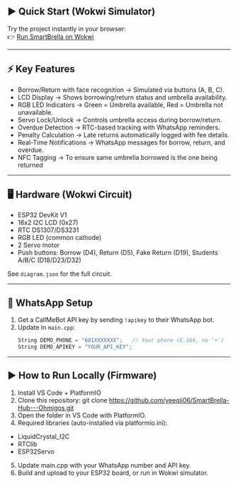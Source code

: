## ▶️ Quick Start (Wokwi Simulator)  
Try the project instantly in your browser:  
👉 [Run SmartBrella on Wokwi](https://wokwi.com/projects/440551645595388929)

---

## ⚡ Key Features  
- Borrow/Return with face recognition → Simulated via buttons (A, B, C).
- LCD Display → Shows borrowing/return status and umbrella availability.
- RGB LED Indicators → Green = Umbrella available, Red = Umbrella not unavailable.
- Servo Lock/Unlock → Controls umbrella access during borrow/return.
- Overdue Detection → RTC-based tracking with WhatsApp reminders.
- Penalty Calculation → Late returns automatically logged with fee details.
- Real-Time Notifications → WhatsApp messages for borrow, return, and overdue.
- NFC Tagging → To ensure same umbrella borrowed is the one being returned
---

## 🖥️ Hardware (Wokwi Circuit)  
- ESP32 DevKit V1  
- 16x2 I2C LCD (0x27)  
- RTC DS1307/DS3231  
- RGB LED (common cathode)  
- 2 Servo motor  
- Push buttons: Borrow (D4), Return (D5), Fake Return (D19), Students A/B/C (D18/D23/D32)  

See `diagram.json` for the full circuit.  

---

## 🔔 WhatsApp Setup  
1. Get a CallMeBot API key by sending `!apikey` to their WhatsApp bot.  
2. Update in `main.cpp`:  
   ```cpp
   String DEMO_PHONE = "601XXXXXXX";   // Your phone (E.164, no '+')
   String DEMO_APIKEY = "YOUR_API_KEY";

---

## ▶️ How to Run Locally (Firmware)
1. Install VS Code + PlatformIO
2. Clone this repository: git clone https://github.com/yeeqii06/SmartBrella-Hub---Ohmigos.git
3. Open the folder in VS Code with PlatformIO.
4. Required libraries (auto-installed via platformio.ini):
- LiquidCrystal_I2C
- RTClib
- ESP32Servo
5. Update main.cpp with your WhatsApp number and API key.
6. Build and upload to your ESP32 board, or run in Wokwi simulator.

